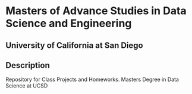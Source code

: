 # Masters of Advance Studies in Data Science and Engineering

## University of California at San Diego

## Description
Repository for Class Projects and Homeworks. Masters Degree in Data Science at UCSD
